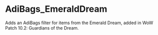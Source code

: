 # AdiBags_EmeraldDream
Adds an AdiBags filter for items from the Emerald Dream, added in WoW Patch 10.2: Guardians of the Dream.
